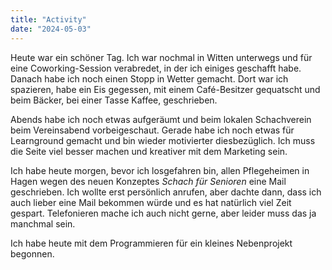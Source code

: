 ```yaml
---
title: "Activity"
date: "2024-05-03"
---
```


Heute war ein schöner Tag. Ich war nochmal in Witten unterwegs und für eine Coworking-Session verabredet, in der ich einiges geschafft habe. Danach habe ich noch einen Stopp in Wetter gemacht. Dort war ich spazieren, habe ein Eis gegessen, mit einem Café-Besitzer gequatscht und beim Bäcker, bei einer Tasse Kaffee, geschrieben.

Abends habe ich noch etwas aufgeräumt und beim lokalen Schachverein beim Vereinsabend vorbeigeschaut. Gerade habe ich noch etwas für Learnground gemacht und bin wieder motivierter diesbezüglich. Ich muss die Seite viel besser machen und kreativer mit dem Marketing sein.

Ich habe heute morgen, bevor ich losgefahren bin, allen Pflegeheimen in Hagen wegen des neuen Konzeptes _Schach für Senioren_ eine Mail geschrieben. Ich wollte erst persönlich anrufen, aber dachte dann, dass ich auch lieber eine Mail bekommen würde und es hat natürlich viel Zeit gespart. Telefonieren mache ich auch nicht gerne, aber leider muss das ja manchmal sein.

Ich habe heute mit dem Programmieren für ein kleines Nebenprojekt begonnen.
